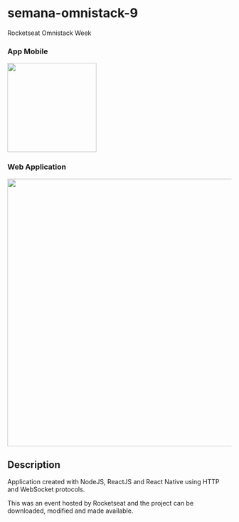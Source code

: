 # semana-omnistack-9
Rocketseat Omnistack Week

### App Mobile

<img src="https://i.imgur.com/Ag4yknD.jpg" width="200" />

### Web Application

<img src="https://i.imgur.com/pVf4sWq.png" width="600" />

## Description 

Application created with NodeJS, ReactJS and React Native using HTTP and WebSocket protocols.

This was an event hosted by Rocketseat and the project can be downloaded, modified and made available.
